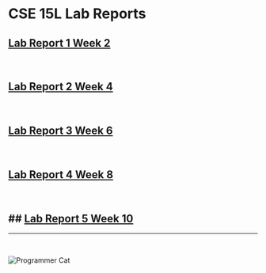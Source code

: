 # CSE 15L Lab Reports

## [Lab Report 1 Week 2](https://khiemddang.github.io/cse15l-lab-reports/lab-report-1/cse15l-lab-1-week-2.html)


<br>

## [Lab Report 2 Week 4](https://khiemddang.github.io/cse15l-lab-reports/lab-report-2/cse15l-lab-2-week-4.html)

<br>

## [Lab Report 3 Week 6](https://khiemddang.github.io/cse15l-lab-reports/lab-report-3/cse15l-lab-3-week-6.html)

<br>

## [Lab Report 4 Week 8](https://khiemddang.github.io/cse15l-lab-reports/lab-report-4/cse15l-lab-4-week-8.html)

<br>

## ## [Lab Report 5 Week 10](https://khiemddang.github.io/cse15l-lab-reports/lab-report-5/cse15l-lab-5-week-10.html)

---
<br>

![Programmer Cat](https://miro.medium.com/max/1200/0*n-2bW82Z6m6U2bij.jpeg)

